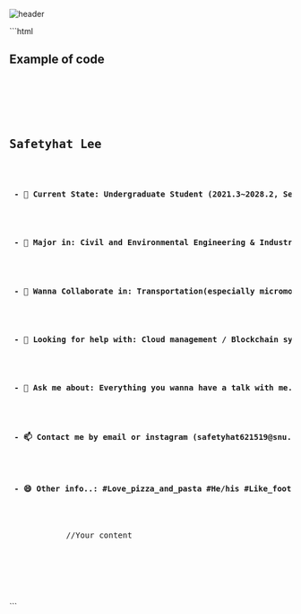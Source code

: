 ![header](https://capsule-render.vercel.app/api?type=rounded&color=timeGradient&text=Welcome%20to%20SafeCap's%20GitHub%20👋&animation=twinkling&fontSize=40&fontAlignY=50&fontAlign=50&height=180)
<!--
**SafetyhatLee/SafetyhatLee** is a ✨ _special_ ✨ repository because its `README.md` (this file) appears on your GitHub profile. Here are some ideas to get you started:--!>

```html
<h2>Example of code</h2>

<pre>
    <div class="container">
        <div class="block two first">
            <h2>Safetyhat Lee</h2>
            <h4> - 🔭 Current State: Undergraduate Student (2021.3~2028.2, Seoul National University) </h4>
            <h4> - 🌱 Major in: Civil and Environmental Engineering & Industrial Engineering[Second major] </h4>
            <h4> - 👯 Wanna Collaborate in: Transportation(especially micromobility and urban railway) / Social Network Service planning / Urban System and its User Experience </h4>
            <h4> - 🤔 Looking for help with: Cloud management / Blockchain system construction / Website design </h4>
            <h4> - 💬 Ask me about: Everything you wanna have a talk with me..! But loves to talk about urban system, technology and user experience </h4>
            <h4> - 📫 Contact me by email or instagram (safetyhat621519@snu.ac.kr / @min_for_musika) </h4>
            <h4> - 😄 Other info..: #Love_pizza_and_pasta #He/his #Like_football_n_lol #Usually_wears_jean </h4>
            <div class="wrap">
            //Your content
            </div>
        </div>
    </div>
</pre>
```




